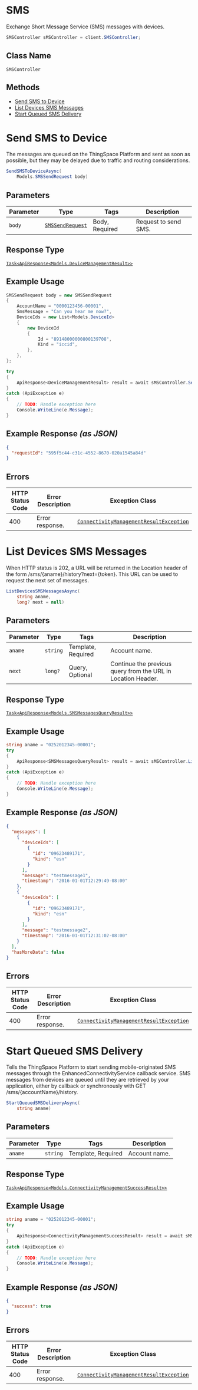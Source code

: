 # SMS

Exchange Short Message Service (SMS) messages with devices.

```csharp
SMSController sMSController = client.SMSController;
```

## Class Name

`SMSController`

## Methods

* [Send SMS to Device](../../doc/controllers/sms.md#send-sms-to-device)
* [List Devices SMS Messages](../../doc/controllers/sms.md#list-devices-sms-messages)
* [Start Queued SMS Delivery](../../doc/controllers/sms.md#start-queued-sms-delivery)


# Send SMS to Device

The messages are queued on the ThingSpace Platform and sent as soon as possible, but they may be delayed due to traffic and routing considerations.

```csharp
SendSMSToDeviceAsync(
    Models.SMSSendRequest body)
```

## Parameters

| Parameter | Type | Tags | Description |
|  --- | --- | --- | --- |
| `body` | [`SMSSendRequest`](../../doc/models/sms-send-request.md) | Body, Required | Request to send SMS. |

## Response Type

[`Task<ApiResponse<Models.DeviceManagementResult>>`](../../doc/models/device-management-result.md)

## Example Usage

```csharp
SMSSendRequest body = new SMSSendRequest
{
    AccountName = "0000123456-00001",
    SmsMessage = "Can you hear me now?",
    DeviceIds = new List<Models.DeviceId>
    {
        new DeviceId
        {
            Id = "89148000000800139708",
            Kind = "iccid",
        },
    },
};

try
{
    ApiResponse<DeviceManagementResult> result = await sMSController.SendSMSToDeviceAsync(body);
}
catch (ApiException e)
{
    // TODO: Handle exception here
    Console.WriteLine(e.Message);
}
```

## Example Response *(as JSON)*

```json
{
  "requestId": "595f5c44-c31c-4552-8670-020a1545a84d"
}
```

## Errors

| HTTP Status Code | Error Description | Exception Class |
|  --- | --- | --- |
| 400 | Error response. | [`ConnectivityManagementResultException`](../../doc/models/connectivity-management-result-exception.md) |


# List Devices SMS Messages

When HTTP status is 202, a URL will be returned in the Location header of the form /sms/{aname}/history?next={token}. This URL can be used to request the next set of messages.

```csharp
ListDevicesSMSMessagesAsync(
    string aname,
    long? next = null)
```

## Parameters

| Parameter | Type | Tags | Description |
|  --- | --- | --- | --- |
| `aname` | `string` | Template, Required | Account name. |
| `next` | `long?` | Query, Optional | Continue the previous query from the URL in Location Header. |

## Response Type

[`Task<ApiResponse<Models.SMSMessagesQueryResult>>`](../../doc/models/sms-messages-query-result.md)

## Example Usage

```csharp
string aname = "0252012345-00001";
try
{
    ApiResponse<SMSMessagesQueryResult> result = await sMSController.ListDevicesSMSMessagesAsync(aname);
}
catch (ApiException e)
{
    // TODO: Handle exception here
    Console.WriteLine(e.Message);
}
```

## Example Response *(as JSON)*

```json
{
  "messages": [
    {
      "deviceIds": [
        {
          "id": "09623489171",
          "kind": "esn"
        }
      ],
      "message": "testmessage1",
      "timestamp": "2016-01-01T12:29:49-08:00"
    },
    {
      "deviceIds": [
        {
          "id": "09623489171",
          "kind": "esn"
        }
      ],
      "message": "testmessage2",
      "timestamp": "2016-01-01T12:31:02-08:00"
    }
  ],
  "hasMoreData": false
}
```

## Errors

| HTTP Status Code | Error Description | Exception Class |
|  --- | --- | --- |
| 400 | Error response. | [`ConnectivityManagementResultException`](../../doc/models/connectivity-management-result-exception.md) |


# Start Queued SMS Delivery

Tells the ThingSpace Platform to start sending mobile-originated SMS messages through the EnhancedConnectivityService callback service. SMS messages from devices are queued until they are retrieved by your application, either by callback or synchronously with GET /sms/{accountName}/history.

```csharp
StartQueuedSMSDeliveryAsync(
    string aname)
```

## Parameters

| Parameter | Type | Tags | Description |
|  --- | --- | --- | --- |
| `aname` | `string` | Template, Required | Account name. |

## Response Type

[`Task<ApiResponse<Models.ConnectivityManagementSuccessResult>>`](../../doc/models/connectivity-management-success-result.md)

## Example Usage

```csharp
string aname = "0252012345-00001";
try
{
    ApiResponse<ConnectivityManagementSuccessResult> result = await sMSController.StartQueuedSMSDeliveryAsync(aname);
}
catch (ApiException e)
{
    // TODO: Handle exception here
    Console.WriteLine(e.Message);
}
```

## Example Response *(as JSON)*

```json
{
  "success": true
}
```

## Errors

| HTTP Status Code | Error Description | Exception Class |
|  --- | --- | --- |
| 400 | Error response. | [`ConnectivityManagementResultException`](../../doc/models/connectivity-management-result-exception.md) |

